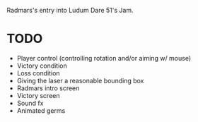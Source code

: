 Radmars's entry into Ludum Dare 51's Jam.

# TODO

-   Player control (controlling rotation and/or aiming w/ mouse)
-   Victory condition
-   Loss condition
-   Giving the laser a reasonable bounding box
-   Radmars intro screen
-   Victory screen
-   Sound fx
-   Animated germs
